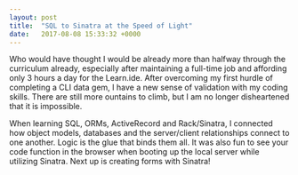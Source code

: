 ```yaml
---
layout: post
title:  "SQL to Sinatra at the Speed of Light"
date:   2017-08-08 15:33:32 +0000
---
```



Who would have thought I would be already more than halfway through the curriculum already, especially after maintaining a full-time job and affording only 3 hours a day for the Learn.ide. After overcoming my first hurdle of completing a CLI data gem, I have a new sense of validation with my coding skills. There are still more ountains to climb, but I am no longer disheartened that it is impossible.

When learning SQL, ORMs, ActiveRecord and Rack/Sinatra, I connected how object models, databases and the server/client relationships connect to one another. Logic is the glue that binds them all. It was also fun to see your code function in the browser when booting up the local server while utilizing Sinatra. Next up is creating forms with Sinatra!
